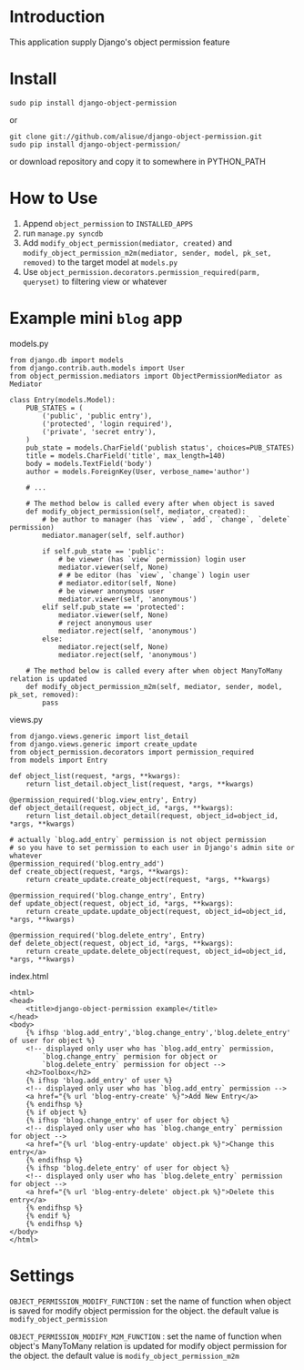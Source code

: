 Introduction
===========================================
This application supply Django's object permission feature

Install
===========================================

	sudo pip install django-object-permission

or

	git clone git://github.com/alisue/django-object-permission.git
	sudo pip install django-object-permission/

or download repository and copy it to somewhere in PYTHON_PATH


How to Use
==========================================

1. Append `object_permission` to `INSTALLED_APPS`
2. run `manage.py syncdb`
3. Add `modify_object_permission(mediator, created)` and `modify_object_permission_m2m(mediator, sender, model, pk_set, removed)` to the target model at `models.py`
4. Use `object_permission.decorators.permission_required(parm, queryset)` to filtering view or whatever


Example mini `blog` app
=========================================

models.py
	
	from django.db import models
	from django.contrib.auth.models import User
	from object_permission.mediators import ObjectPermissionMediator as Mediator
	
	class Entry(models.Model):
		PUB_STATES = (
			('public', 'public entry'),
			('protected', 'login required'),
			('private', 'secret entry'),
		)
		pub_state = models.CharField('publish status', choices=PUB_STATES)
		title = models.CharField('title', max_length=140)
		body = models.TextField('body')
		author = models.ForeignKey(User, verbose_name='author')

		# ...

		# The method below is called every after when object is saved
		def modify_object_permission(self, mediator, created):
			# be author to manager (has `view`, `add`, `change`, `delete` permission)
			mediator.manager(self, self.author)
			
			if self.pub_state == 'public':
				# be viewer (has `view` permission) login user
				mediator.viewer(self, None)
				# # be editor (has `view`, `change`) login user
				# mediator.editor(self, None)
				# be viewer anonymous user
				mediator.viewer(self, 'anonymous')
			elif self.pub_state == 'protected':
				mediator.viewer(self, None)
				# reject anonymous user
				mediator.reject(self, 'anonymous')
			else:
				mediator.reject(self, None)
				mediator.reject(self, 'anonymous')

		# The method below is called every after when object ManyToMany relation is updated
		def modify_object_permission_m2m(self, mediator, sender, model, pk_set, removed):
			pass

views.py

	from django.views.generic import list_detail
	from django.views.generic import create_update
	from object_permission.decorators import permission_required
	from models import Entry

	def object_list(request, *args, **kwargs):
		return list_detail.object_list(request, *args, **kwargs)

	@permission_required('blog.view_entry', Entry)
	def object_detail(request, object_id, *args, **kwargs):
		return list_detail.object_detail(request, object_id=object_id, *args, **kwargs)

	# actually `blog.add_entry` permission is not object permission
	# so you have to set permission to each user in Django's admin site or whatever
	@permission_required('blog.entry_add')
	def create_object(request, *args, **kwargs):
		return create_update.create_object(request, *args, **kwargs)
	
	@permission_required('blog.change_entry', Entry)
	def update_object(request, object_id, *args, **kwargs):
		return create_update.update_object(request, object_id=object_id, *args, **kwargs)

	@permission_required('blog.delete_entry', Entry)
	def delete_object(request, object_id, *args, **kwargs):
		return create_update.delete_object(request, object_id=object_id, *args, **kwargs)

index.html

	<html>
	<head>
		<title>django-object-permission example</title>
	</head>
	<body>
		{% ifhsp 'blog.add_entry','blog.change_entry','blog.delete_entry' of user for object %}
		<!-- displayed only user who has `blog.add_entry` permission, 
			`blog.change_entry` permision for object or
			`blog.delete_entry` permission for object -->
		<h2>Toolbox</h2>
		{% ifhsp 'blog.add_entry' of user %}
		<!-- displayed only user who has `blog.add_entry` permission -->
		<a href="{% url 'blog-entry-create' %}">Add New Entry</a>
		{% endifhsp %}
		{% if object %}
		{% ifhsp 'blog.change_entry' of user for object %}
		<!-- displayed only user who has `blog.change_entry` permission for object -->
		<a href="{% url 'blog-entry-update' object.pk %}">Change this entry</a>
		{% endifhsp %}
		{% ifhsp 'blog.delete_entry' of user for object %}
		<!-- displayed only user who has `blog.delete_entry` permission for object -->
		<a href="{% url 'blog-entry-delete' object.pk %}">Delete this entry</a>
		{% endifhsp %}
		{% endif %}
		{% endifhsp %}
	</body>
	</html>

Settings
=========================================
`OBJECT_PERMISSION_MODIFY_FUNCTION`
:	set the name of function when object is saved for modify object permission for the object.
	the default value is `modify_object_permission`

`OBJECT_PERMISSION_MODIFY_M2M_FUNCTION`
:	set the name of function when object's ManyToMany relation is updated for modify object permission
	for the object. the default value is `modify_object_permission_m2m`
